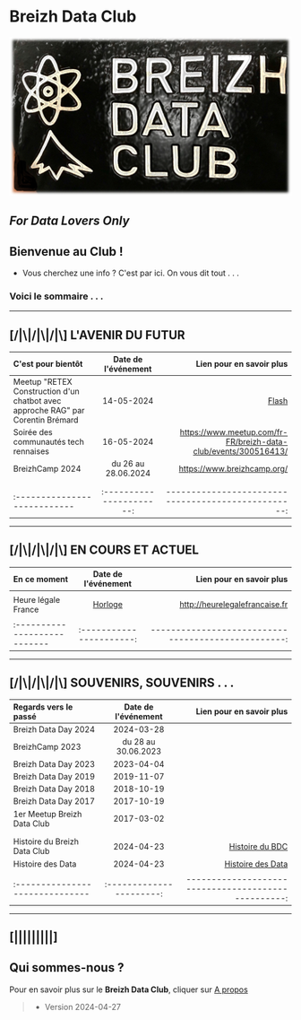 # Breizh Data Club

![Plaque du Breizh Data Club](./illustrim/Logos/Logo-BDC-brico00.png)

##                      _For Data Lovers Only_


>
>
>
>
>

## Bienvenue au Club !
* Vous cherchez une info ? C'est par ici. On vous dit tout . . . 
 
### Voici le sommaire . . .
>
>
>

---


## [/|\\|/|\\|/|\\] L'AVENIR DU FUTUR 

|    C'est pour bientôt        |  Date de l'événement   |          Lien pour en savoir plus                  |
| :--------------------------- |:----------------------:| --------------------------------------------------:|
|  Meetup "RETEX Construction d'un chatbot avec approche RAG" par Corentin Brémard  |    14-05-2024   | [Flash](<https://dcn-prof.github.io/breizhdataclub/Binder/File_flash>)                                               |
| Soirée des communautés tech rennaises  |     16-05-2024         |  <https://www.meetup.com/fr-FR/breizh-data-club/events/300516413/>                |
|        BreizhCamp 2024       | du 26 au 28.06.2024    |  <https://www.breizhcamp.org/>                     |
|                              |                        |                                                    |
|                              |                        |                                                    |
| :--------------------------- |:----------------------:| --------------------------------------------------:|

>

---

## [/|\\|/|\\|/|\\] EN COURS ET ACTUEL

|         En ce moment         |  Date de l'événement   |          Lien pour en savoir plus                  |
| :--------------------------- |:----------------------:| --------------------------------------------------:|
|                              |                        |                                                    |
|     Heure légale France      |     [Horloge](http://heurelegalefrancaise.fr)         |      <http://heurelegalefrancaise.fr>              |
|                              |                        |                                                    |
| :--------------------------- |:----------------------:| --------------------------------------------------:|

>

---

## [/|\\|/|\\|/|\\] SOUVENIRS, SOUVENIRS . . .

|      Regards vers le passé      |  Date de l'événement   |          Lien pour en savoir plus                  |
| :------------------------------ |:----------------------:| --------------------------------------------------:|
|        Breizh Data Day 2024     |        2024-03-28      |                                                    |
|          BreizhCamp 2023        |  du 28 au 30.06.2023   |                                                    |
|        Breizh Data Day 2023     |        2023-04-04      |                                                    |
|        Breizh Data Day 2019     |        2019-11-07      |                                                    |
|        Breizh Data Day 2018     |        2018-10-19      |                                                    |
|        Breizh Data Day 2017     |        2017-10-19      |                                                    |
|  1er Meetup Breizh Data Club    |        2017-03-02      |                                                    |
|                                 |                        |                                                    |
|                                 |                        |                                                    |
|  Histoire du Breizh Data Club   |       2024-04-23       | [Histoire du BDC](https://dcn-prof.github.io/breizhdataclub/Binder/File_001/) |
|        Histoire des Data        |     2024-04-23         | [Histoire des Data](https://dcn-prof.github.io/breizhdataclub/Binder/File_002/) |
|                                 |                        |                                                    |
| :------------------------------ |:----------------------:| --------------------------------------------------:|

>
>
>

---

## [|||||||||] 
>
## Qui sommes-nous ? 
Pour en savoir plus sur le **Breizh Data Club**, cliquer sur [A propos](https://dcn-prof.github.io/breizhdataclub/about/)

>
>
>  *  Version 2024-04-27

